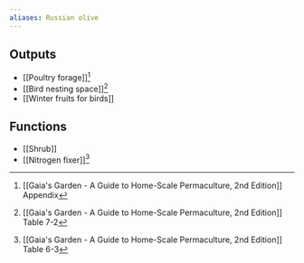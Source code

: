 ```yaml
---
aliases: Russian olive
---
```

## Outputs
- [[Poultry forage]][^1]
- [[Bird nesting space]][^2]
- [[Winter fruits for birds]]
## Functions
- [[Shrub]]
- [[Nitrogen fixer]][^3]

[^1]: [[Gaia's Garden - A Guide to Home-Scale Permaculture, 2nd Edition]] Appendix
[^2]: [[Gaia's Garden - A Guide to Home-Scale Permaculture, 2nd Edition]] Table 7-2
[^3]: [[Gaia's Garden - A Guide to Home-Scale Permaculture, 2nd Edition]] Table 6-3
